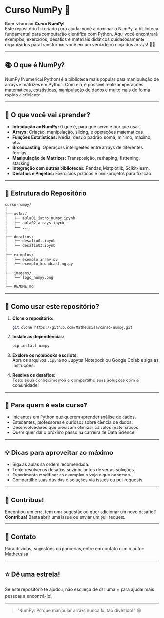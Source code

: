# Curso NumPy 🚀

Bem-vindo ao **Curso NumPy**!  
Este repositório foi criado para ajudar você a dominar o NumPy, a biblioteca fundamental para computação científica com Python. Aqui você encontrará exemplos, exercícios, desafios e materiais didáticos cuidadosamente organizados para transformar você em um verdadeiro ninja dos arrays! 🥷✨

---

## 📚 O que é NumPy?

NumPy (Numerical Python) é a biblioteca mais popular para manipulação de arrays e matrizes em Python. Com ela, é possível realizar operações matemáticas, estatísticas, manipulação de dados e muito mais de forma rápida e eficiente.

---

## 🌟 O que você vai aprender?

- **Introdução ao NumPy:** O que é, para que serve e por que usar.
- **Arrays:** Criação, manipulação, slicing, e operações matemáticas.
- **Funções Estatísticas:** Média, desvio padrão, soma, mínimo, máximo, etc.
- **Broadcasting:** Operações inteligentes entre arrays de diferentes formas.
- **Manipulação de Matrizes:** Transposição, reshaping, flattening, stacking.
- **Integração com outras bibliotecas:** Pandas, Matplotlib, Scikit-learn.
- **Desafios e Projetos:** Exercícios práticos e mini-projetos para fixação.

---

## 📁 Estrutura do Repositório

```bash
curso-numpy/
│
├── aulas/
│   ├── aula01_intro_numpy.ipynb
│   ├── aula02_arrays.ipynb
│   └── ...
│
├── desafios/
│   ├── desafio01.ipynb
│   └── desafio02.ipynb
│
├── exemplos/
│   ├── exemplo_array.py
│   └── exemplo_broadcasting.py
│
├── imagens/
│   └── logo_numpy.png
│
└── README.md
```

---

## 🚦 Como usar este repositório?

1. **Clone o repositório:**
   ```bash
   git clone https://github.com/Matheusisa/curso-numpy.git
   ```
2. **Instale as dependências:**
   ```bash
   pip install numpy
   ```
3. **Explore os notebooks e scripts:**  
   Abra os arquivos `.ipynb` no Jupyter Notebook ou Google Colab e siga as instruções.

4. **Resolva os desafios:**  
   Teste seus conhecimentos e compartilhe suas soluções com a comunidade!

---

## 🧠 Para quem é este curso?

- Iniciantes em Python que querem aprender análise de dados.
- Estudantes, professores e curiosos sobre ciência de dados.
- Desenvolvedores que precisam otimizar cálculos matemáticos.
- Quem quer dar o próximo passo na carreira de Data Science!

---

## 💡 Dicas para aproveitar ao máximo

- Siga as aulas na ordem recomendada.
- Tente resolver os desafios sozinho antes de ver as soluções.
- Experimente modificar os exemplos e veja o que acontece.
- Compartilhe suas dúvidas e soluções via issues ou pull requests.

---

## 🤝 Contribua!

Encontrou um erro, tem uma sugestão ou quer adicionar um novo desafio?  
**Contribua!** Basta abrir uma issue ou enviar um pull request.

---

## 📢 Contato

Para dúvidas, sugestões ou parcerias, entre em contato com o autor:  
[Matheusisa](https://github.com/Matheusisa)

---

## ⭐ Dê uma estrela!

Se este repositório te ajudou, não esqueça de dar uma ⭐ para ajudar mais pessoas a encontrá-lo!

---

> "NumPy: Porque manipular arrays nunca foi tão divertido!" 😃
